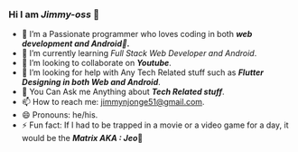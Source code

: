  ### Hi I am ***Jimmy-oss*** 👋

- 🔭 I’m a Passionate programmer who loves coding in both ***web development and Android🚀.***
- 🌱 I’m currently learning *Full Stack Web Developer and Android*.
- 👯 I’m looking to collaborate on ***Youtube***.
- 🤔 I’m looking for help with Any Tech Related stuff such as ***Flutter Designing in both Web and Android***.
- 💬 You Can Ask me Anything about ***Tech Related stuff***.
- 📫 How to reach me: jimmynjonge51@gmail.com.
- 😄 Pronouns: he/his.
- ⚡ Fun fact: If I had to be trapped in a movie or a video game for a day, it would be the ***Matrix AKA : Jeo***🤗
 


